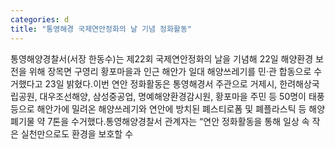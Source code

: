 ```yaml
---
categories: d
title: "통영해경 국제연안정화의 날 기념 정화활동"
---
```

통영해양경찰서(서장 한동수)는 제22회 국제연안정화의 날을 기념해 22일 해양환경 보전을 위해 장목면 구영리 황포마을과 인근 해안가 일대 해양쓰레기를 민·관 합동으로 수거했다고 23일 밝혔다.이번 연안 정화활동은 통영해경서 주관으로 거제시, 한려해상국립공원, 대우조선해양, 삼성중공업, 명예해양환경감시원, 황포마을 주민 등 50명이 태풍 등으로 해안가에 밀려온 해양쓰레기와 연안에 방치된 폐스티로폼 및 폐플라스틱 등 해양폐기물 약 7톤을 수거했다.통영해양경찰서 관계자는 “연안 정화활동을 통해 일상 속 작은 실천만으로도 환경을 보호할 수